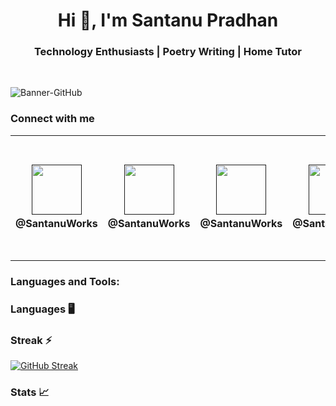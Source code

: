 <h1 align="center">Hi 👋, I'm Santanu Pradhan</h1>
<h3 align="center">Technology Enthusiasts | Poetry Writing | Home Tutor</h3><br>

![Banner-GitHub](https://github.com/SantanuWorks/SantanuWorks/assets/133559707/f4df8f48-2f82-4666-93c6-441e265dc391)

### Connect with me

<table>
  <tr height="200">
    <td width="200" align="center">
       <a href=""><img height="80" src="https://github.com/SantanuWorks/SantanuWorks/assets/133559707/aa3cbe84-a3aa-42cb-8ac3-5f42d517d3b2" alt=""></a>
       <b><br>@SantanuWorks</b>
    </td>
    <td width="200" align="center">
       <a href=""><img height="80" src="https://github.com/SantanuWorks/SantanuWorks/assets/133559707/0fd60685-033b-46db-81fb-a0e5e4b2521b" alt=""></a>
       <b><br>@SantanuWorks</b>
    </td>
    <td width="200" align="center">
      <a href=""><img height="80" src="https://github.com/SantanuWorks/SantanuWorks/assets/133559707/8aa2ced4-0aa8-41a0-9e05-df902a2a84bc" alt=""></a>
      <b><br>@SantanuWorks</b>
    </td>
    <td width="200" align="center">
      <a href=""><img height="80" src="https://github.com/SantanuWorks/SantanuWorks/assets/133559707/f9092f1a-fa27-4dbc-9cac-2dc0986fe800" alt=""></a> 
      <b><br>@SantanuWorks</b> 
    </td>
    <td width="200" align="center">
      <a href="mailto:santanuworkspace@gmail.com"><img height="80" src="https://github.com/SantanuWorks/SantanuWorks/assets/133559707/df38170b-037c-461a-8970-e2e21f497d11" alt=""></a>
      <b><br>@SantanuWorks</b> 
    </td>
  </tr>
</table>

<h3 align="left">Languages and Tools:</h3>

### Languages 🖥️

### Streak ⚡
[![GitHub Streak](https://streak-stats.demolab.com/?user=SantanuWorks&show_icons=true&theme=dark&card_width=1000)](https://git.io/streak-stats)

### Stats 📈
